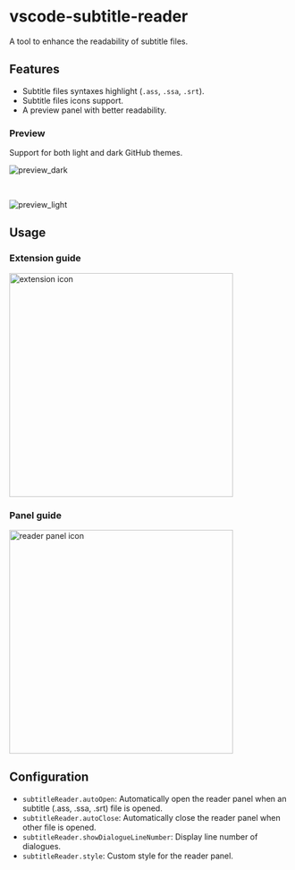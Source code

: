 # vscode-subtitle-reader

A tool to enhance the readability of subtitle files.

## Features
* Subtitle files syntaxes highlight (`.ass`, `.ssa`, `.srt`).
* Subtitle files icons support.
* A preview panel with better readability.

### Preview

Support for both light and dark GitHub themes.

![preview_dark](https://github.com/user-attachments/assets/bd6a5ccc-d6f5-4d3d-8129-1a045ffffc06)

<br />

![preview_light](https://github.com/user-attachments/assets/c8428e30-3c01-45d2-a10d-ed570686700b)

## Usage

### Extension guide
<img src="https://github.com/user-attachments/assets/4157e7c8-4bb3-4868-8de2-c6ec91a03425" alt="extension icon" width="400">

### Panel guide
<img src="https://github.com/user-attachments/assets/74f7e022-b6bf-4d67-91e0-0e2f6c36d718" alt="reader panel icon" width="400">

## Configuration

- `subtitleReader.autoOpen`: Automatically open the reader panel when an subtitle (.ass, .ssa, .srt) file is opened.
- `subtitleReader.autoClose`: Automatically close the reader panel when other file is opened.
- `subtitleReader.showDialogueLineNumber`: Display line number of dialogues.
- `subtitleReader.style`: Custom style for the reader panel.


